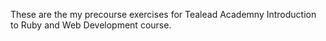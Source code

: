 These are the my precourse exercises for Tealead Academny Introduction to Ruby and Web Development course. 
